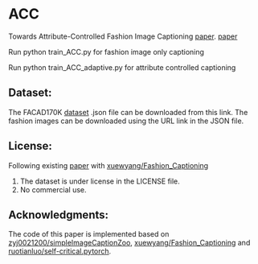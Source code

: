 # ACC
Towards Attribute-Controlled Fashion Image Captioning [paper](https://dl.acm.org/doi/abs/10.1145/3671000).
[paper](https://ieeexplore.ieee.org/document/9897417)

Run python train_ACC.py for fashion image only captioning

Run python train_ACC_adaptive.py for attribute controlled captioning

## Dataset:
The FACAD170K [dataset](https://drive.google.com/file/d/1JyNN3eNyDuvyAcsxvTsh-CIBy3OkMTHr/view?usp=share_link) .json file can be downloaded from this link. The fashion images can be downloaded using the URL link in the JSON file.

## License:
Following existing [paper](https://arxiv.org/abs/2008.02693) with [xuewyang/Fashion_Captioning](https://github.com/xuewyang/Fashion_Captioning) 
1. The dataset is under license in the LICENSE file.
2. No commercial use.

## Acknowledgments:
The code of this paper is implemented based on [zyj0021200/simpleImageCaptionZoo](https://github.com/zyj0021200/simpleImageCaptionZoo), [xuewyang/Fashion_Captioning](https://github.com/xuewyang/Fashion_Captioning) and [ruotianluo/self-critical.pytorch](https://github.com/ruotianluo/self-critical.pytorch).
